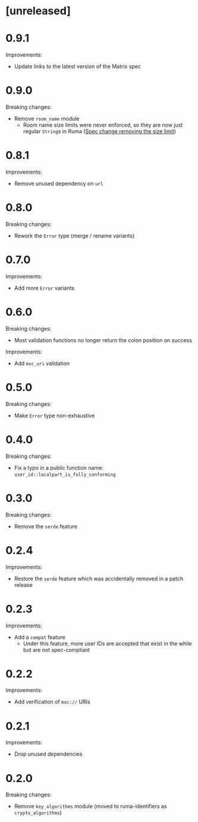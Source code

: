 # [unreleased]

# 0.9.1

Improvements:

* Update links to the latest version of the Matrix spec

# 0.9.0

Breaking changes:

* Remove `room_name` module
  * Room name size limits were never enforced, so they are now just regular
    `String`s in Ruma ([Spec change removing the size limit][spec])

[spec]: https://github.com/matrix-org/matrix-spec-proposals/pull/3669

# 0.8.1

Improvements:

* Remove unused dependency on `url`

# 0.8.0

Breaking changes:

* Rework the `Error` type (merge / rename variants)

# 0.7.0

Improvements:

* Add more `Error` variants

# 0.6.0

Breaking changes:

* Most validation functions no longer return the colon position on success

Improvements:

* Add `mxc_uri` validation

# 0.5.0

Breaking changes:

* Make `Error` type non-exhaustive

# 0.4.0

Breaking changes:

* Fix a typo in a public function name: `user_id::localpart_is_fully_conforming`

# 0.3.0

Breaking changes:

* Remove the `serde` feature

# 0.2.4

Improvements:

* Restore the `serde` feature which was accidentally removed in a patch release

# 0.2.3

Improvements:

* Add a `compat` feature
  * Under this feature, more user IDs are accepted that exist in the while but are not
    spec-compliant

# 0.2.2

Improvements:

* Add verification of `mxc://` URIs

# 0.2.1

Improvements:

* Drop unused dependencies

# 0.2.0

Breaking changes:

* Remove `key_algorithms` module (moved to ruma-identifiers as `crypto_algorithms`)
